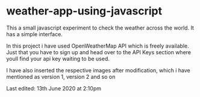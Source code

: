 # weather-app-using-javascript
This a small javascript experiment to check the weather across the world. It has a simple interface.

In this project i have used OpenWeatherMap API which is freely available. Just that you have to sign up and head over to the API Keys section where youll find your api key waiting to be used.

I have also inserted the respective images after modification, which i have mentioned as version 1, version 2 and so on

Last edited: 13th June 2020 at 2:10pm
